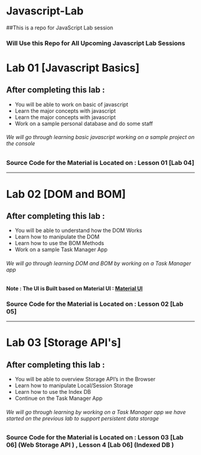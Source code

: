 # Javascript-Lab
##This is a repo for JavaScript Lab session 
### Will Use this Repo for All Upcoming Javascript Lab Sessions

# Lab 01 [Javascript Basics]

## After completing this lab : 
* You will be able to work on basic of javascript
* Learn the major concepts with javascript 
* Learn the major concepts with javascript 
* Work on a sample personal database and do some staff 
###### We will go through learning basic javascript working on a sample project on the console 

### Source Code for the Material is Located on  : Lesson 01 [Lab 04]

---

# Lab 02 [DOM and BOM]

## After completing this lab : 
* You will be able to understand how the DOM Works 
* Learn how to manipulate the DOM 
* Learn how to use the BOM Methods 
* Work on a sample Task Manager App 
###### We will go through learning DOM and BOM by  working on a Task Manager app 

#### Note : The UI is Built based on Material UI :  [Material UI](https://materializecss.com/)

### Source Code for the Material is Located on  : Lesson 02 [Lab 05]


---

# Lab 03 [Storage API's]

## After completing this lab : 
* You will be able to overview Storage API’s in the Browser 
* Learn how to manipulate Local/Session Storage 
* Learn how to use the Index DB 
* Continue  on the Task Manager App 


###### We will go through learning  by  working on a Task Manager app we have started on the previous lab  to support persistent data storage 


### Source Code for the Material is Located on  : Lesson 03 [Lab 06] (Web Storage API ) , Lesson 4 [Lab 06] (Indexed DB )
